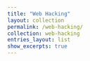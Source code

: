 ```yaml
---
title: "Web Hacking"
layout: collection
permalink: /web-hacking/
collection: web-hacking
entries_layout: list      
show_excerpts: true
---
```



